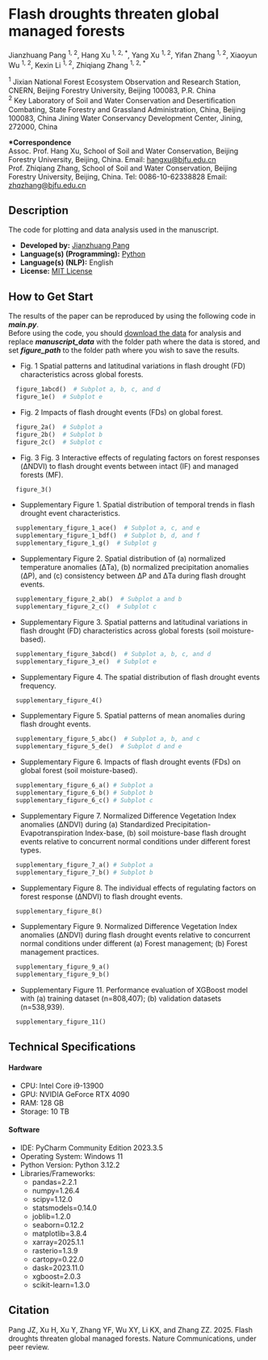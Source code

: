 # Flash droughts threaten global managed forests
Jianzhuang Pang <sup>1, 2</sup>, Hang Xu <sup>1, 2, *</sup>, Yang Xu <sup>1, 2</sup>, Yifan Zhang <sup>1, 2</sup>,
Xiaoyun Wu <sup>1, 2</sup>, Kexin Li <sup>1, 2</sup>, Zhiqiang Zhang <sup>1, 2, *</sup>

<sup>1</sup> Jixian National Forest Ecosystem Observation and Research Station, CNERN, Beijing Forestry University, 
Beijing 100083, P.R. China  
 <sup>2</sup> Key Laboratory of Soil and Water Conservation and Desertiﬁcation Combating, State Forestry and Grassland 
Administration, China, Beijing 100083, China Jining Water Conservancy Development Center, Jining, 272000, China

**\*Correspondence**  
Assoc. Prof. Hang Xu, School of Soil and Water Conservation, Beijing Forestry University, Beijing, China. 
Email: hangxu@bjfu.edu.cn  
Prof. Zhiqiang Zhang, School of Soil and Water Conservation, Beijing Forestry University, Beijing, China. 
Tel: 0086-10-62338828 Email: zhqzhang@bjfu.edu.cn 

## Description
The code for plotting and data analysis used in the manuscript.
- **Developed by:** [Jianzhuang Pang](xlsadaii@bjfu.edu.cn)
- **Language(s) (Programming):** [Python](https://www.python.org/)
- **Language(s) (NLP):** English
- **License:** [MIT License](https://mit-license.org/)

## How to Get Start
The results of the paper can be reproduced by using the following code in **_main.py_**.    
Before using the code, you should [download the data](https://figshare.com/s/00a907a42f869aa18d74) for analysis and 
replace **_manuscript_data_** with the folder path where the data is stored, and set **_figure_path_** to the folder 
path where you wish to save the results.
- Fig. 1 Spatial patterns and latitudinal variations in flash drought (FD) characteristics across global forests.
```python
  figure_1abcd()  # Subplot a, b, c, and d
  figure_1e()  # Subplot e
```
- Fig. 2 Impacts of flash drought events (FDs) on global forest.
```python
  figure_2a()  # Subplot a
  figure_2b()  # Subplot b
  figure_2c()  # Subplot c
```
- Fig. 3 Fig. 3 Interactive effects of regulating factors on forest responses (ΔNDVI) to flash drought events between 
intact (IF) and managed forests (MF).
```python
  figure_3()
```
- Supplementary Figure 1. Spatial distribution of temporal trends in flash drought event characteristics. 
```python
  supplementary_figure_1_ace()  # Subplot a, c, and e
  supplementary_figure_1_bdf()  # Subplot b, d, and f
  supplementary_figure_1_g()  # Subplot g
```
- Supplementary Figure 2. Spatial distribution of (a) normalized temperature anomalies (ΔTa), (b) normalized 
precipitation anomalies (ΔP), and (c) consistency between ΔP and ΔTa during flash drought events.
```python
  supplementary_figure_2_ab()  # Subplot a and b
  supplementary_figure_2_c()  # Subplot c
```
- Supplementary Figure 3. Spatial patterns and latitudinal variations in flash drought (FD) characteristics across 
global forests (soil moisture-based).
```python
  supplementary_figure_3abcd()  # Subplot a, b, c, and d
  supplementary_figure_3_e()  # Subplot e
```
- Supplementary Figure 4. The spatial distribution of flash drought events frequency.
```python
  supplementary_figure_4()
```
- Supplementary Figure 5. Spatial patterns of mean anomalies during flash drought events.
```python
  supplementary_figure_5_abc()  # Subplot a, b, and c
  supplementary_figure_5_de()  # Subplot d and e
```
- Supplementary Figure 6. Impacts of flash drought events (FDs) on global forest (soil moisture-based).
```python
  supplementary_figure_6_a() # Subplot a
  supplementary_figure_6_b() # Subplot b
  supplementary_figure_6_c() # Subplot c
```
- Supplementary Figure 7. Normalized Difference Vegetation Index anomalies (ΔNDVI) during (a) Standardized 
Precipitation-Evapotranspiration Index-base, (b) soil moisture-base flash drought events relative to concurrent 
normal conditions under different forest types.
```python
  supplementary_figure_7_a() # Subplot a
  supplementary_figure_7_b() # Subplot b
```
- Supplementary Figure 8. The individual effects of regulating factors on forest response (ΔNDVI) to flash drought 
events.
```python
  supplementary_figure_8()
```
- Supplementary Figure 9. Normalized Difference Vegetation Index anomalies (ΔNDVI) during flash drought events relative 
to concurrent normal conditions under different (a) Forest management; (b) Forest management practices.
```python
  supplementary_figure_9_a()
  supplementary_figure_9_b()
```
- Supplementary Figure 11. Performance evaluation of XGBoost model with (a) training dataset (n=808,407); 
(b) validation datasets (n=538,939).
```python
  supplementary_figure_11()
```

## Technical Specifications
#### Hardware
- CPU: Intel Core i9-13900
- GPU: NVIDIA GeForce RTX 4090
- RAM: 128 GB
- Storage: 10 TB

#### Software
- IDE: PyCharm Community Edition 2023.3.5
- Operating System: Windows 11
- Python Version: Python 3.12.2
- Libraries/Frameworks:
  - pandas=2.2.1
  - numpy=1.26.4
  - scipy=1.12.0
  - statsmodels=0.14.0
  - joblib=1.2.0
  - seaborn=0.12.2
  - matplotlib=3.8.4
  - xarray=2025.1.1
  - rasterio=1.3.9
  - cartopy=0.22.0
  - dask=2023.11.0
  - xgboost=2.0.3
  - scikit-learn=1.3.0

## Citation
Pang JZ, Xu H, Xu Y, Zhang YF, Wu XY, Li KX, and Zhang ZZ. 2025. Flash droughts threaten global managed forests. 
Nature Communications, under peer review.
